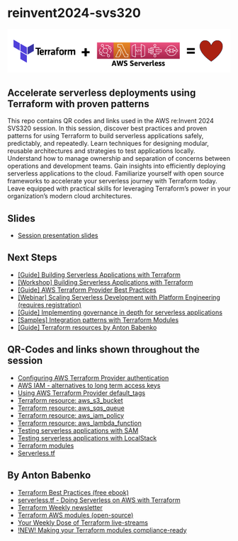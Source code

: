 # reinvent2024-svs320

![](terraform-plus-serverless.png)


## Accelerate serverless deployments using Terraform with proven patterns
This repo contains QR codes and links used in the AWS re:Invent 2024 SVS320 session. In this session, discover best practices and proven patterns for using Terraform to build serverless applications safely, predictably, and repeatedly. Learn techniques for designing modular, reusable architectures and strategies to test applications locally. Understand how to manage ownership and separation of concerns between operations and development teams. Gain insights into efficiently deploying serverless applications to the cloud. Familiarize yourself with open source frameworks to accelerate your serverless journey with Terraform today. Leave equipped with practical skills for leveraging Terraform’s power in your organization’s modern cloud architectures.

## Slides
* [Session presentation slides](TBD)

## Next Steps
* [[Guide] Building Serverless Applications with Terraform](https://serverlessland.com/content/guides/building-serverless-applications-with-terraform/01-introduction)
* [[Workshop] Building Serverless Applications with Terraform](https://catalog.us-east-1.prod.workshops.aws/workshops/15e690e4-c067-45e9-a72e-dfef1c3678a0/en-US)
* [[Guide] AWS Terraform Provider Best Practices](https://docs.aws.amazon.com/prescriptive-guidance/latest/terraform-aws-provider-best-practices/introduction.html)
* [[Webinar] Scaling Serverless Development with Platform Engineering (requires registration)](https://www.bigmarker.com/techstrong/Scaling-Serverless-Development-With-Platform-Engineering-A-Blueprint-for-Success)
* [[Guide] Implementing governance in depth for serverless applications](https://serverlessland.com/content/service/lambda/guides/governance/1-introduction)
* [[Samples] Integration patterns with Terraform Modules](https://serverlessland.com/patterns?framework=Terraform+%28with+modules%29)
* [[Guide] Terraform resources by Anton Babenko](https://github.com/antonbabenko/terraform-aws-devops)

## QR-Codes and links shown throughout the session
* [Configuring AWS Terraform Provider authentication](https://registry.terraform.io/providers/hashicorp/aws/latest/docs#authentication-and-configuration)
* [AWS IAM - alternatives to long term access keys](https://docs.aws.amazon.com/IAM/latest/UserGuide/security-creds.html#sec-alternatives-to-long-term-access-keys)
* [Using AWS Terraform Provider default_tags](https://registry.terraform.io/providers/hashicorp/aws/latest/docs#default_tags)
* [Terraform resource: aws_s3_bucket](https://registry.terraform.io/providers/hashicorp/aws/latest/docs/resources/s3_bucket)
* [Terraform resource: aws_sqs_queue](https://registry.terraform.io/providers/hashicorp/aws/latest/docs/resources/sqs_queue)
* [Terraform resource: aws_iam_policy](https://registry.terraform.io/providers/hashicorp/aws/latest/docs/resources/iam_policy)
* [Terraform resource: aws_lambda_function](https://registry.terraform.io/providers/hashicorp/aws/latest/docs/resources/lambda_function)
* [Testing serverless applications with SAM](https://aws.amazon.com/blogs/compute/aws-sam-support-for-hashicorp-terraform-now-generally-available)
* [Testing serverless applications with LocalStack](https://www.youtube.com/live/2QYlxx13j5A)
* [Terraform modules](https://developer.hashicorp.com/terraform/language/modules)
* [Serverless.tf](https://serverless.tf)

## By Anton Babenko

* [Terraform Best Practices (free ebook)](https://www.terraform-best-practices.com/)
* [serverless.tf - Doing Serverless on AWS with Terraform](https://serverless.tf)
* [Terraform Weekly newsletter](https://weekly.tf/)
* [Terraform AWS modules (open-source)](https://github.com/terraform-aws-modules)
* [Your Weekly Dose of Terraform live-streams](https://bit.ly/terraform-youtube)
* [!NEW! Making your Terraform modules compliance-ready](https://compliance.tf)
